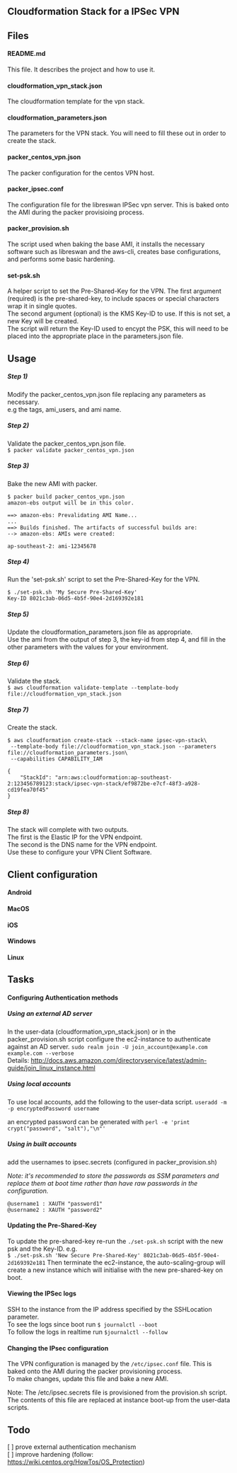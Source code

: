 ## Cloudformation Stack for a IPSec VPN

## Files

#### README.md
This file. It describes the project and how to use it.

#### cloudformation_vpn_stack.json
The cloudformation template for the vpn stack.

#### cloudformation_parameters.json
The parameters for the VPN stack. You will need to fill these out in order to create the stack.

#### packer_centos_vpn.json
The packer configuration for the centos VPN host.

#### packer_ipsec.conf
The configuration file for the libreswan IPSec vpn server. This is baked onto the AMI during the packer provisioing process.

#### packer_provision.sh
The script used when baking the base AMI, it installs the necessary software such as libreswan and the aws-cli, creates base configurations, and performs some basic hardening.

#### set-psk.sh
A helper script to set the Pre-Shared-Key for the VPN. The first argument (required) is the pre-shared-key, to include spaces or special characters wrap it in single quotes.  
The second argument (optional) is the KMS Key-ID to use. If this is not set, a new Key will be created.  
The script will return the Key-ID used to encypt the PSK, this will need to be placed into the appropriate place in the parameters.json file.

## Usage

##### Step 1)
Modify the packer_centos_vpn.json file replacing any parameters as necessary.  
e.g the tags, ami_users, and ami name.

##### Step 2)
Validate the packer_centos_vpn.json file.  
`$ packer validate packer_centos_vpn.json`

##### Step 3)
Bake the new AMI with packer.  
```
$ packer build packer_centos_vpn.json
amazon-ebs output will be in this color.

==> amazon-ebs: Prevalidating AMI Name...
...
==> Builds finished. The artifacts of successful builds are:
--> amazon-ebs: AMIs were created:

ap-southeast-2: ami-12345678
```

##### Step 4)
Run the 'set-psk.sh' script to set the Pre-Shared-Key for the VPN.  
```
$ ./set-psk.sh 'My Secure Pre-Shared-Key'
Key-ID 8021c3ab-06d5-4b5f-90e4-2d169392e181
```

##### Step 5)
Update the cloudformation_parameters.json file as appropriate.  
Use the ami from the output of step 3, the key-id from step 4, and fill in the other parameters with the values for your environment.

##### Step 6)
Validate the stack.  
`$ aws cloudformation validate-template --template-body file://cloudformation_vpn_stack.json`

##### Step 7)
Create the stack.
```
$ aws cloudformation create-stack --stack-name ipsec-vpn-stack\
 --template-body file://cloudformation_vpn_stack.json --parameters file://cloudformation_parameters.json\
 --capabilities CAPABILITY_IAM

{
    "StackId": "arn:aws:cloudformation:ap-southeast-2:123456789123:stack/ipsec-vpn-stack/ef9872be-e7cf-48f3-a928-cd19fea70f45"
}
```

##### Step 8)
The stack will complete with two outputs.  
The first is the Elastic IP for the VPN endpoint.  
The second is the DNS name for the VPN endpoint.  
Use these to configure your VPN Client Software.

## Client configuration

#### Android

#### MacOS

#### iOS

#### Windows

#### Linux

## Tasks

#### Configuring Authentication methods
##### Using an external AD server
In the user-data (cloudformation_vpn_stack.json) or in the packer_provision.sh script configure the ec2-instance to authenticate against an AD server.
`sudo realm join -U join_account@example.com example.com --verbose`  
Details: http://docs.aws.amazon.com/directoryservice/latest/admin-guide/join_linux_instance.html

##### Using local accounts
To use local accounts, add the following to the user-data script.
`useradd -m -p encryptedPassword username`

an encrypted password can be generated with
`perl -e 'print crypt("password", "salt"),"\n"'`

##### Using in built accounts
add the usernames to ipsec.secrets (configured in packer_provision.sh)

_Note: it's recommended to store the passwords as SSM parameters and replace them at boot time rather than have raw passwords in the configuration._
```
@username1 : XAUTH "password1"
@username2 : XAUTH "password2"
```

#### Updating the Pre-Shared-Key
To update the pre-shared-key re-run the `./set-psk.sh` script with the new psk and the Key-ID. e.g.  
`$ ./set-psk.sh 'New Secure Pre-Shared-Key' 8021c3ab-06d5-4b5f-90e4-2d169392e181`
Then terminate the ec2-instance, the auto-scaling-group will create a new instance which will initialise with the new pre-shared-key on boot.

#### Viewing the IPSec logs
SSH to the instance from the IP address specified by the SSHLocation parameter.  
To see the logs since boot run `$ journalctl --boot`  
To follow the logs in realtime run `$journalctl --follow`

#### Changing the IPsec configuration
The VPN configuration is managed by the `/etc/ipsec.conf` file. This is baked onto the AMI during the packer provisioning process.  
To make changes, update this file and bake a new AMI.

Note: The /etc/ipsec.secrets file is provisioned from the provision.sh script. The contents of this file are replaced at instance boot-up from the user-data scripts.

## Todo

[ ] prove external authentication mechanism  
[ ] improve hardening (follow: https://wiki.centos.org/HowTos/OS_Protection)  
